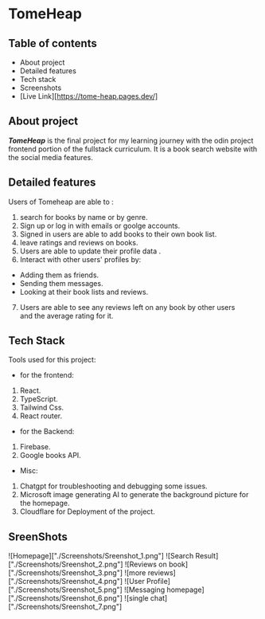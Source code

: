 # TomeHeap

## Table of contents

- About project
- Detailed features
- Tech stack
- Screenshots
- [Live Link][https://tome-heap.pages.dev/]

## About project

**_TomeHeap_** is the final project for my learning journey with the odin project frontend portion of the fullstack curriculum.
It is a book search website with the social media features.

## Detailed features

Users of Tomeheap are able to :

1. search for books by name or by genre.
2. Sign up or log in with emails or goolge accounts.
3. Signed in users are able to add books to their own book list.
4. leave ratings and reviews on books.
5. Users are able to update their profile data .
6. Interact with other users' profiles by:

- Adding them as friends.
- Sending them messages.
- Looking at their book lists and reviews.

7. Users are able to see any reviews left on any book by other users  
   and the average rating for it.

## Tech Stack

Tools used for this project:

- for the frontend:

1.  React.
2.  TypeScript.
3.  Tailwind Css.
4.  React router.

- for the Backend:

1.  Firebase.
2.  Google books API.

- Misc:

1.  Chatgpt for troubleshooting and debugging some issues.
2.  Microsoft image generating AI to generate the background picture for the homepage.
3.  Cloudflare for Deployment of the project.

## SreenShots

![Homepage]["./Screenshots/Sreenshot_1.png"]
![Search Result]["./Screenshots/Sreenshot_2.png"]
![Reviews on book]["./Screenshots/Sreenshot_3.png"]
![more reviews]["./Screenshots/Sreenshot_4.png"]
![User Profile]["./Screenshots/Sreenshot_5.png"]
![Messaging homepage]["./Screenshots/Sreenshot_6.png"]
![single chat]["./Screenshots/Sreenshot_7.png"]
